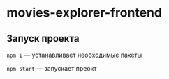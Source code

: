 # movies-explorer-frontend

## Запуск проекта

`npm i` — устанавливает необходимые пакеты

`npm start` — запускает преокт